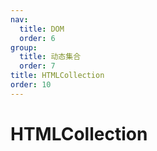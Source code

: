 ```yaml
---
nav:
  title: DOM
  order: 6
group:
  title: 动态集合
  order: 7
title: HTMLCollection
order: 10
---
```


# HTMLCollection
